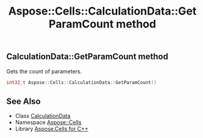 ﻿---
title: Aspose::Cells::CalculationData::GetParamCount method
linktitle: GetParamCount
second_title: Aspose.Cells for C++ API Reference
description: 'Aspose::Cells::CalculationData::GetParamCount method. Gets the count of parameters in C++.'
type: docs
weight: 1200
url: /cpp/aspose.cells/calculationdata/getparamcount/
---
## CalculationData::GetParamCount method


Gets the count of parameters.

```cpp
int32_t Aspose::Cells::CalculationData::GetParamCount()
```

## See Also

* Class [CalculationData](../)
* Namespace [Aspose::Cells](../../)
* Library [Aspose.Cells for C++](../../../)
